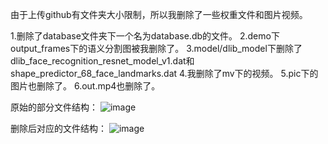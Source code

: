 由于上传github有文件夹大小限制，所以我删除了一些权重文件和图片视频。

1.删除了database文件夹下一个名为database.db的文件。
2.demo下output_frames下的语义分割图被我删除了。
3.model/dlib_model下删除了dlib_face_recognition_resnet_model_v1.dat和shape_predictor_68_face_landmarks.dat
4.我删除了mv下的视频。
5.pic下的图片也删除了。
6.out.mp4也删除了。

原始的部分文件结构：
![image](https://github.com/user-attachments/assets/36f246fe-3c4f-4caa-af95-05dac4e8f6b9)


删除后对应的文件结构：
![image](https://github.com/user-attachments/assets/3d39a27a-8a3e-40ca-b078-1d0450152fc1)

